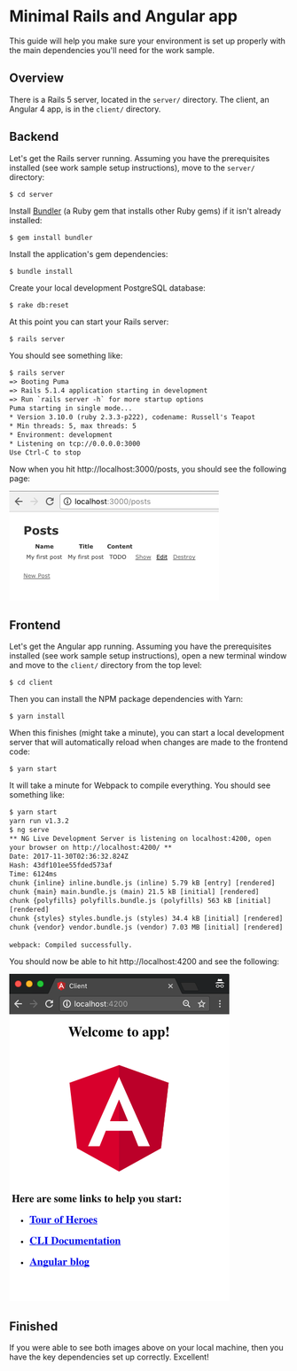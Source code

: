 # Minimal Rails and Angular app

This guide will help you make sure your environment is set up properly with the main dependencies you'll need for the work sample.


## Overview

There is a Rails 5 server, located in the `server/` directory. The client, an Angular 4 app, is in the `client/` directory.


## Backend

Let's get the Rails server running. Assuming you have the prerequisites installed (see work sample setup instructions), move to the `server/` directory:

    $ cd server

Install [Bundler](http://bundler.io/) (a Ruby gem that installs other Ruby gems) if it isn't already installed:

    $ gem install bundler

Install the application's gem dependencies:

    $ bundle install

Create your local development PostgreSQL database:

    $ rake db:reset

At this point you can start your Rails server:

    $ rails server

You should see something like:

```
$ rails server
=> Booting Puma
=> Rails 5.1.4 application starting in development
=> Run `rails server -h` for more startup options
Puma starting in single mode...
* Version 3.10.0 (ruby 2.3.3-p222), codename: Russell's Teapot
* Min threads: 5, max threads: 5
* Environment: development
* Listening on tcp://0.0.0.0:3000
Use Ctrl-C to stop
```

Now when you hit http://localhost:3000/posts, you should see the following page:

![Rails server example](./images/rails_server.png "Rails server example")


## Frontend

Let's get the Angular app running. Assuming you have the prerequisites installed (see work sample setup instructions), open a new terminal window and move to the `client/` directory from the top level:

    $ cd client

Then you can install the NPM package dependencies with Yarn:

    $ yarn install

When this finishes (might take a minute), you can start a local development server that will automatically reload when changes are made to the frontend code:

    $ yarn start

It will take a minute for Webpack to compile everything. You should see something like:

```
$ yarn start
yarn run v1.3.2
$ ng serve
** NG Live Development Server is listening on localhost:4200, open your browser on http://localhost:4200/ **
Date: 2017-11-30T02:36:32.824Z
Hash: 43df101ee55fded573af
Time: 6124ms
chunk {inline} inline.bundle.js (inline) 5.79 kB [entry] [rendered]
chunk {main} main.bundle.js (main) 21.5 kB [initial] [rendered]
chunk {polyfills} polyfills.bundle.js (polyfills) 563 kB [initial] [rendered]
chunk {styles} styles.bundle.js (styles) 34.4 kB [initial] [rendered]
chunk {vendor} vendor.bundle.js (vendor) 7.03 MB [initial] [rendered]

webpack: Compiled successfully.
```

You should now be able to hit http://localhost:4200 and see the following:

![Angular example](./images/angular.png "Angular example")

## Finished

If you were able to see both images above on your local machine, then you have the key dependencies set up correctly. Excellent!
